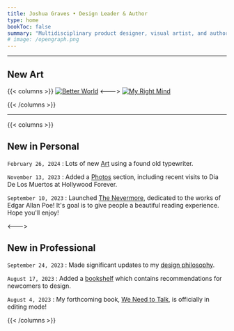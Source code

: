 ```yaml
---
title: Joshua Graves • Design Leader & Author
type: home
bookToc: false
summary: "Multidisciplinary product designer, visual artist, and author of We Need to Talk."
# image: /opengraph.png
---
```


---
## New Art
{{< columns >}}
[![Better World](/art/better-world/better-world.webp)](/art/better-world)
<--->
[![My Right Mind](/art/right-mind/my-right-mind.webp)](/art/right-mind)

{{< /columns >}}

---

{{< columns >}}

## New in Personal

`February 26, 2024`
: Lots of new [Art](/art) using a found old typewriter.

`November 13, 2023`
: Added a [Photos](/photos) section, including recent visits to Dia De Los Muertos at Hollywood Forever. 

`September 10, 2023`
: Launched [The Nevermore](https://nevermore.rip), dedicated to the works of Edgar Allan Poe! It's goal is to give people a beautiful reading experience. Hope you'll enjoy!

<--->

## New in Professional

`September 24, 2023`
: Made significant updates to my [design philosophy](/philosophy).

`August 17, 2023`
: Added a [bookshelf](/docs/guides/bookshelf) which contains recommendations for newcomers to design.

`August 4, 2023`
: My forthcoming book, [We Need to Talk](/we-need-to-talk), is officially in editing mode!

{{< /columns >}}
